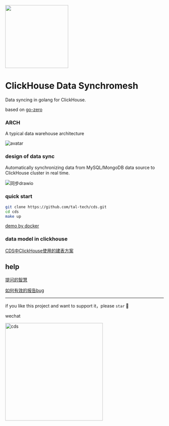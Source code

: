 <p align="left">
  <img width ="200px" src="https://github.com/tal-tech/cds/raw/master/doc/logo.png">
</p>

# ClickHouse Data Synchromesh
Data syncing in golang for ClickHouse.


based on [go-zero](https://github.com/tal-tech/go-zero) 

### ARCH

A typical data warehouse architecture

![avatar](https://github.com/tal-tech/cds/raw/master/doc/clickhouse_arch.png)

### design of data sync

Automatically synchronizing data from MySQL/MongoDB data source to ClickHouse cluster in real time.

![同步drawio](https://github.com/tal-tech/cds/raw/master/doc/%E5%90%8C%E6%AD%A5drawio.png)


### quick start

```bash
git clone https://github.com/tal-tech/cds.git
cd cds
make up
```

[demo by docker](doc/quickstart.md)

### data model in clickhouse
[CDS中ClickHouse使用的建表方案](doc/CDS中ClickHouse使用的建表方案.md)

## help

[提问的智慧](https://github.com/ryanhanwu/How-To-Ask-Questions-The-Smart-Way/blob/main/README-zh_CN.md)

[如何有效的报告bug](https://www.chiark.greenend.org.uk/~sgtatham/bugs-cn.html)

---

if you like this project and want to support it，please `star` 🤝

wechat



<img src="https://gitee.com/zyz01/cds/raw/master/doc/weichat.JPG" alt="cds" width="310" />
